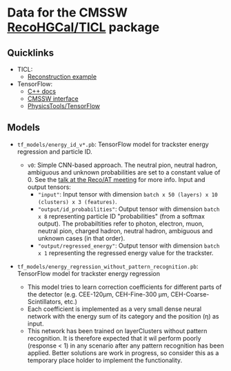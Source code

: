 # Data for the CMSSW [RecoHGCal/TICL](https://github.com/cms-sw/cmssw/tree/master/RecoHGCal/TICL) package

## Quicklinks

- TICL:
  - [Reconstruction example](http://hgcal.web.cern.ch/hgcal/Reconstruction/TICL/)
- TensorFlow:
  - [C++ docs](https://www.tensorflow.org/api_docs/cc)
  - [CMSSW interface](https://gitlab.cern.ch/mrieger/CMSSW-DNN)
  - [PhysicsTools/TensorFlow](https://github.com/cms-sw/cmssw/tree/master/PhysicsTools/TensorFlow)

## Models

- `tf_models/energy_id_v*.pb`: TensorFlow model for trackster energy regression and particle ID.
  - `v0`: Simple CNN-based approach. The neutral pion, neutral hadron, ambiguous and unknown probabilities are set to a constant value of 0. See the [talk at the Reco/AT meeting](https://indico.cern.ch/event/841640/contributions/3534140/attachments/1896780/3129591/2019-08-23_rieger_hgcal_ticl_eid.pdf) for more info. Input and output tensors:
    - `"input"`: Input tensor with dimension `batch x 50 (layers) x 10 (clusters) x 3 (features)`.
    - `"output/id_probabilities"`: Output tensor with dimension `batch x 8` representing particle ID "probabilities" (from a softmax output). The probabiltities refer to photon, electron, muon, neutral pion, charged hadron, neutral hadron, ambiguous and unknown cases (in that order).
    - `"output/regressed_energy"`: Output tensor with dimension `batch x 1` representing the regressed energy value for the trackster.

- `tf_models/energy_regression_without_pattern_recognition.pb`: TensorFlow model for trackster energy regression
  - This model tries to learn correction coefficients for different parts of the detector (e.g. CEE-120µm, CEH-Fine-300 µm, CEH-Coarse-Scintillators, etc.)
  - Each coefficient is implemented as a very small dense neural network with the energy sum of its category and the position (η) as input.
  - This network has been trained on layerClusters without pattern recognition. It is therefore expected that it wil perform poorly (response < 1) in any scenario after any pattern recognition has been applied. Better solutions are work in progress, so consider this as a temporary place holder to implement the functionality.
